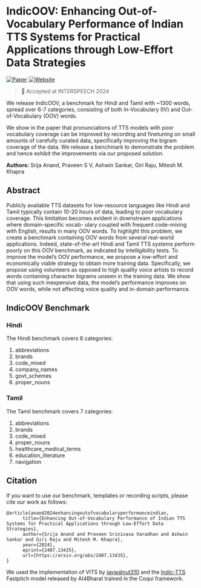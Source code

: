 # IndicOOV: Enhancing Out-of-Vocabulary Performance of Indian TTS Systems for Practical Applications through Low-Effort Data Strategies

[![Paper](https://img.shields.io/badge/arXiv-2403.16973-brightgreen.svg?style=flat-square)](https://arxiv.org/pdf/2407.13435)
[![Website](https://img.shields.io/badge/website-indicoov)](https://ai4bharat.iitm.ac.in/indicoov/)

> 🎉 Accepted at INTERSPEECH 2024

We release IndicOOV, a benchmark for Hindi and Tamil with ~1300 words, spread over 6-7 categories, consisting of both In-Vocabulary (IV) and Out-of-Vocabulary (OOV) words.

We show in the paper that pronunciations of TTS models with poor vocabulary coverage can be improved by recording and finetuning on small amounts of carefully curated data, specifically improving the bigram coverage of the data. We release a benchmark to demonstrate the problem and hence exhibit the improvements via our proposed solution.

**Authors:** Srija Anand, Praveen S V, Ashwin Sankar, Giri Raju, Mitesh M. Khapra

## Abstract
Publicly available TTS datasets for low-resource languages like
Hindi and Tamil typically contain 10-20 hours of data, leading to poor vocabulary coverage. This limitation becomes evident in downstream applications where domain-specific vocab-
ulary coupled with frequent code-mixing with English, results in many OOV words. To highlight this problem, we create a benchmark containing OOV words from several real-world applications. Indeed, state-of-the-art Hindi and Tamil TTS systems perform poorly on this OOV benchmark, as indicated by intelligibility tests. To improve the model’s OOV performance, we propose a low-effort and economically viable strategy to obtain more training data. Specifically, we propose using volunteers as opposed to high quality voice artists to record words containing character bigrams unseen in the training data. We show that using such inexpensive data, the model’s performance improves on OOV words, while not affecting voice quality and in-domain performance.

## IndicOOV Benchmark
###  Hindi
The Hindi benchmark covers 6 categories:
1. abbreviations
2. brands
3. code_mixed
4. company_names
5. govt_schemes
6. proper_nouns

### Tamil
The Tamil benchmark covers 7 categories:
1. abbreviations
2. brands
3. code_mixed
4. proper_nouns
5. healthcare_medical_terms
6. education_literature
7. navigation

## Citation
If you want to use our benchmark, templates or recording scripts, please cite our work as follows:
```
@article{anand2024enhancingoutofvocabularyperformanceindian,
      title={Enhancing Out-of-Vocabulary Performance of Indian TTS Systems for Practical Applications through Low-Effort Data Strategies}, 
      author={Srija Anand and Praveen Srinivasa Varadhan and Ashwin Sankar and Giri Raju and Mitesh M. Khapra},
      year={2024},
      eprint={2407.13435},
      url={https://arxiv.org/abs/2407.13435}, 
}
```

We used the implementation of VITS by [jaywalnut310](https://github.com/jaywalnut310/vits) and the [Indic-TTS](https://github.com/AI4Bharat/Indic-TTS) Fastpitch model released by AI4Bharat trained in the Coqui framework.


